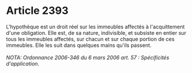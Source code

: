 # Article 2393

L'hypothèque est un droit réel sur les immeubles affectés à l'acquittement d'une obligation.   Elle est, de sa nature, indivisible, et subsiste en entier sur tous les immeubles affectés, sur chacun et sur chaque portion de ces immeubles.   Elle les suit dans quelques mains qu'ils passent.<br/><br/><i>NOTA:  Ordonnance 2006-346 du 6 mars 2006 art. 57 : Spécificités d'application.</i>